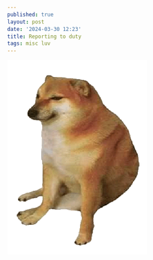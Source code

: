 ```yaml
---
published: true
layout: post
date: '2024-03-30 12:23'
title: Reporting to duty
tags: misc luv 
---
```

![sad doge](/media/sadDoge.png)
